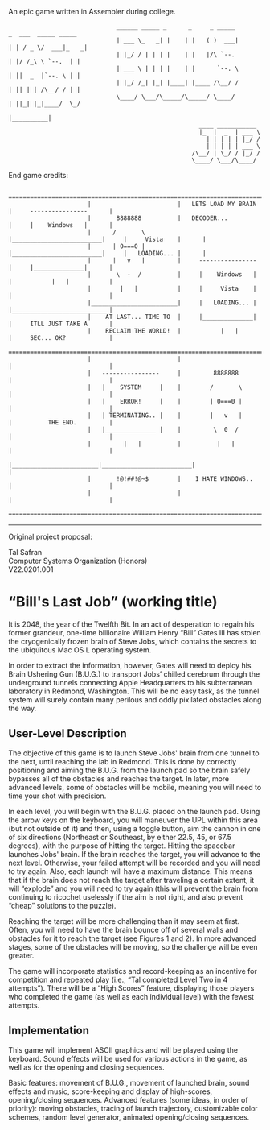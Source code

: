 An epic game written in Assembler during college.


```
                              ______ _____ _      _     _ _____         _  ___  _____ _____
                              | ___ \_   _| |    | |   ( )  ___|       | | / _ \/  ___|_   _|
                              | |_/ / | | | |    | |   |/\ `--.        | |/ /_\ \ `--.  | |
                              | ___ \ | | | |    | |      `--. \       | ||  _  |`--. \ | |
                              | |_/ /_| |_| |____| |____ /\__/ /       | || | | /\__/ / | |
                              \____/ \___/\_____/\_____/ \____/        | ||_| |_|____/  \_/
                                                                       |__________| 
                                                     ____ ___________ 
                                                     |_  |  _  | ___ \
                                                       | | | | | |_/ /
                                                       | | | | | ___ \
                                                   /\__/ | \_/ / |_/ /
                                                   \____/ \___/\____/ 
```



End game credits: 

```
                      ================================================================================   
                      |                        |   LETS LOAD MY BRAIN    |     ----------------      |   
                      |       8888888          |   DECODER...            |     |    Windows   |      |   
                      |      /       \         |_________________________|     |     Vista    |      |   
                      |      | 0===0 |         |_________________________|     |   LOADING... |      |   
                      |      |   v   |         |     ----------------    |     |______________|      |   
                      |       \  -  /          |     |    Windows   |    |           |   |           |   
                      |        |   |           |     |     Vista    |    |                           |   
                      |________________________|     |   LOADING... |    |___________________________|   
                      |    AT LAST... TIME TO  |     |______________|    |     ITLL JUST TAKE A      |   
                      |    RECLAIM THE WORLD!  |           |   |         |     SEC... OK?            |   
                      ================================================================================   
                      |                        |                         |                           |   
                      |   ----------------     |         8888888         |                           |   
                      |   |    SYSTEM     |    |        /       \        |                           |   
                      |   |    ERROR!     |    |        | 0===0 |        |                           |   
                      |   | TERMINATING.. |    |        |   v   |        |          THE END.         |   
                      |   |______________ |    |         \  0  /         |                           |   
                      |         |   |          |          |   |          |                           |   
                      |________________________|_________________________|                           |   
                      |       !@!##!@~$        |    I HATE WINDOWS..     |                           |   
                      |                        |                         |                           |   
                      ================================================================================   
```

----------

Original project proposal:

Tal Safran   
Computer Systems Organization (Honors)   
V22.0201.001   

# “Bill's Last Job” (working title) #
It is 2048, the year of the Twelfth Bit. In an act of desperation to regain his former grandeur, one-time billionaire William Henry “Bill” Gates III has stolen the cryogenically frozen brain of Steve Jobs, which contains the secrets to the ubiquitous Mac OS L operating system. 

In order to extract the information, however, Gates will need to deploy his Brain Ushering Gun (B.U.G.) to transport Jobs’ chilled cerebrum through the underground tunnels connecting Apple Headquarters to his subterranean laboratory in Redmond, Washington. This will be no easy task, as the tunnel system will surely contain many perilous and oddly pixilated obstacles along the way.


## User-Level Description ##

The objective of this game is to launch Steve Jobs' brain from one tunnel to the next, until reaching the lab in Redmond. This is done by correctly positioning and aiming the B.U.G. from the launch pad so the brain safely bypasses all of the obstacles and reaches the target. In later, more advanced levels, some of obstacles will be mobile, meaning you will need to time your shot with precision.

In each level, you will begin with the B.U.G. placed on the launch pad. Using the arrow keys on the keyboard, you will maneuver the UPL within this area (but not outside of it) and then, using a toggle button, aim the cannon in one of six directions (Northeast or Southeast, by either 22.5, 45, or 67.5 degrees), with the purpose of hitting the target. Hitting the spacebar launches Jobs' brain. If the brain reaches the target, you will advance to the next level. Otherwise, your failed attempt will be recorded and you will need to try again. Also, each launch will have a maximum distance. This means that if the brain does not reach the target after traveling a certain extent, it will “explode” and you will need to try again (this will prevent the brain from continuing to ricochet uselessly if the aim is not right, and also prevent “cheap” solutions to the puzzle).

Reaching the target will be more challenging than it may seem at first. Often, you will need to have the brain bounce off of several walls and obstacles for it to reach the target (see Figures 1 and 2). In more advanced stages, some of the obstacles will be moving, so the challenge will be even greater.

The game will incorporate statistics and record-keeping  as an incentive for competition and repeated play (i.e., “Tal completed Level Two in 4 attempts”). There will be a “High Scores” feature, displaying those players who completed the game (as well as each individual level) with the fewest attempts.


## Implementation ##

This game will implement ASCII graphics and will be played using the keyboard. Sound effects will be used for various actions in the game, as well as for the opening and closing sequences.

Basic features: movement of B.U.G., movement of launched brain, sound effects and music, score-keeping and display of high-scores, opening/closing sequences.
Advanced features (some ideas, in order of priority): moving obstacles, tracing of launch trajectory, customizable color schemes, random level generator, animated opening/closing sequences.


